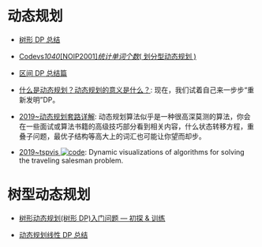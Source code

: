 # 动态规划

- [树形 DP 总结](http://blog.csdn.net/lmyclever/article/details/6667412)

- [Codevs*1040*[NOIP2001]_统计单词个数_( 划分型动态规划 )](http://www.cnblogs.com/Sunnie69/p/5526564.html)

- [区间 DP 总结篇](http://www.cnblogs.com/ziyi--caolu/archive/2013/08/04/3236035.html)

- [什么是动态规划？动态规划的意义是什么？](https://www.zhihu.com/question/23995189/answer/613096905): 现在，我们试着自己来一步步“重新发明”DP。

- [2019~动态规划套路详解](https://zhuanlan.zhihu.com/p/78220312): 动态规划算法似乎是一种很高深莫测的算法，你会在一些面试或算法书籍的高级技巧部分看到相关内容，什么状态转移方程，重叠子问题，最优子结构等高大上的词汇也可能让你望而却步。

- [2019~tspvis ![code](https://ng-tech.icu/assets/code.svg)](https://github.com/jhackshaw/tspvis): Dynamic visualizations of algorithms for solving the traveling salesman problem.

# 树型动态规划

- [树形动态规划(树形 DP)入门问题 — 初探 & 训练 ](http://blog.csdn.net/txl199106/article/details/45372337)

- [动态规划线性 DP 总结](http://www.cnblogs.com/shangyu/category/371886.html)
